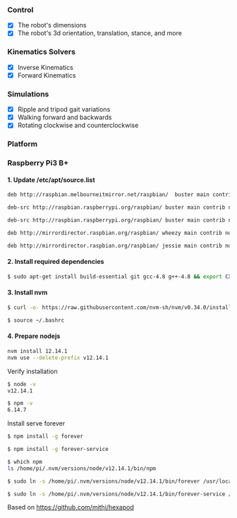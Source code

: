 ### Control

- [x] The robot's dimensions
- [x] The robot's 3d orientation, translation, stance, and more

### Kinematics Solvers

- [x] Inverse Kinematics
- [x] Forward Kinematics

### Simulations

- [x] Ripple and tripod gait variations
- [x] Walking forward and backwards
- [x] Rotating clockwise and counterclockwise

### Platform 

### Raspberry Pi3 B+

#### 1. Update /etc/apt/source.list
  
  ```bash
  deb http://raspbian.melbourneitmirror.net/raspbian/  buster main contrib non-free rpi
  
  deb-src http://raspbian.raspberrypi.org/raspbian/ buster main contrib non-free rpi
  
  deb-src http://raspbian.raspberrypi.org/raspbian/ buster main contrib non-free rpi
  
  deb http://mirrordirector.raspbian.org/raspbian/ wheezy main contrib non-free rpi
  
  deb http://mirrordirector.raspbian.org/raspbian/ jessie main contrib non-free rpi

  ```
#### 2. Install required dependencies

```bash
$ sudo apt-get install build-essential git gcc-4.8 g++-4.8 && export CXX=g++-4.8 libusb-1.0-0 libusb-1.0-0-dev libudev-dev i2c-tools
```

#### 3. Install nvm

```bash
$ curl -o- https://raw.githubusercontent.com/nvm-sh/nvm/v0.34.0/install.sh | bash

$ source ~/.bashrc
```

#### 4. Prepare nodejs

```bash
nvm install 12.14.1
nvm use --delete-prefix v12.14.1
```

Verify installation 

```bash
$ node -v
v12.14.1

$ npm -v
6.14.7
```

Install serve forever

```bash
$ npm install -g forever

$ npm install -g forever-service

$ which npm
ls /home/pi/.nvm/versions/node/v12.14.1/bin/npm

$ sudo ln -s /home/pi/.nvm/versions/node/v12.14.1/bin/forever /usr/local/bin/forever

$ sudo ln -s /home/pi/.nvm/versions/node/v12.14.1/bin/forever-service /usr/local/bin/forever-service
```

Based on https://github.com/mithi/hexapod
